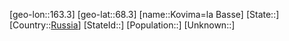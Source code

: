 ﻿---
location: [68.3,163.3]
type: City
tags:
- geo/City


SpocWebEntityId: 31600
isDeleted: false
confidential: public

---
[geo-lon::163.3]
[geo-lat::68.3]
[name::Kovima=la Basse]
[State::]
[Country::[Russia](geo/Continent/Europe/Russia.md)]
[StateId::]
[Population::]
[Unknown::]

